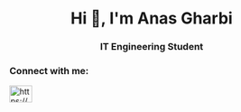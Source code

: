 
<h1 align="center">Hi 👋, I'm Anas Gharbi</h1>
<h3 align="center">IT Engineering Student</h3>

<h3 align="left">Connect with me:</h3>
<p align="left">
<a href="https://www.linkedin.com/in/anas-gharbi-3dev/" target="blank"><img align="center" src="https://raw.githubusercontent.com/rahuldkjain/github-profile-readme-generator/master/src/images/icons/Social/linked-in-alt.svg" alt="https://www.linkedin.com/in/anas-gharbi-3dev/" height="30" width="40" /></a>
</p>

